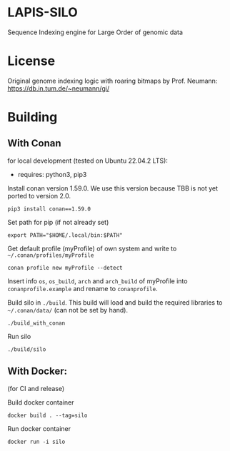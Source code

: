 # LAPIS-SILO
Sequence Indexing engine for Large Order of genomic data

# License
Original genome indexing logic with roaring bitmaps by Prof. Neumann: https://db.in.tum.de/~neumann/gi/


# Building

## With Conan
for local development (tested on Ubuntu 22.04.2 LTS):
- requires: python3, pip3

Install conan version 1.59.0. We use this version because TBB is not yet ported to version 2.0.   
```shell
pip3 install conan==1.59.0
```
Set path for pip (if not already set)
```shell
export PATH="$HOME/.local/bin:$PATH"
```
Get default profile (myProfile) of own system and write to `~/.conan/profiles/myProfile`
```shell
conan profile new myProfile --detect
```
Insert info `os`, `os_build`, `arch` and `arch_build` of myProfile into `conanprofile.example` and rename to `conanprofile`.

Build silo in `./build`. This build will load and build the required libraries to `~/.conan/data/` (can not be set by hand). 
```shell
./build_with_conan
```
Run silo
```shell
./build/silo
```

## With Docker:
(for CI and release)

Build docker container
```shell
docker build . --tag=silo
```
Run docker container
```shell
docker run -i silo
```